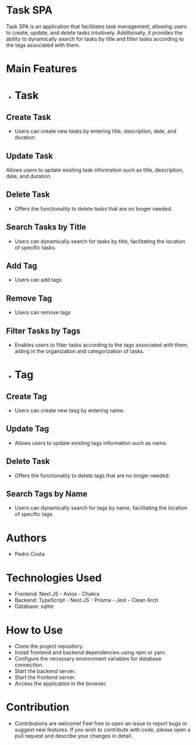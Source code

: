 # Task SPA
Task SPA is an application that facilitates task management, allowing users to create, update, and delete tasks intuitively. Additionally, it provides the ability to dynamically search for tasks by title and filter tasks according to the tags associated with them.

# Main Features
- # Task
## Create Task
- Users can create new tasks by entering title, description, date, and duration.
## Update Task
Allows users to update existing task information such as title, description, date, and duration.
## Delete Task
- Offers the functionality to delete tasks that are no longer needed.
## Search Tasks by Title
- Users can dynamically search for tasks by title, facilitating the location of specific tasks.
## Add Tag
- Users can add tags
## Remove Tag
- Users can remove tags
## Filter Tasks by Tags
- Enables users to filter tasks according to the tags associated with them, aiding in the organization and categorization of tasks.
- # Tag
## Create Tag
- Users can create new tasg by entering name.
## Update Tag
- Allows users to update existing tags information such as name.
## Delete Task
- Offers the functionality to delete tags that are no longer needed.
## Search Tags by Name
- Users can dynamically search for tags by name, facilitating the location of specific tags.
# Authors
- Pedro Costa
# Technologies Used
- Frontend: Next.JS - Axios - Chakra
- Backend: TypeScript - Nest.JS - Prisma - Jest - Clean Arch
- Database: sqlite
# How to Use
- Clone the project repository.
- Install frontend and backend dependencies using npm or yarn.
- Configure the necessary environment variables for database connection.
- Start the backend server.
- Start the frontend server.
- Access the application in the browser.
# Contribution
- Contributions are welcome! Feel free to open an issue to report bugs or suggest new features. If you wish to contribute with code, please open a pull request and describe your changes in detail.
